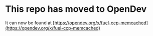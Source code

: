 # This repo has moved to OpenDev

It can now be found at [https://opendev.org/x/fuel-ccp-memcached](https://opendev.org/x/fuel-ccp-memcached)
